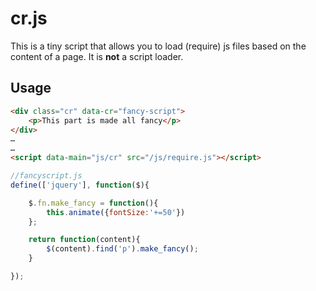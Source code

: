 cr.js
=====

This is a tiny script that allows you to load (require) js files based on the content of a page.  It is **not** a script loader.

Usage
-----

```html
<div class="cr" data-cr="fancy-script">
	<p>This part is made all fancy</p>
</div>
…
…
<script data-main="js/cr" src="/js/require.js"></script>
```

```js
//fancyscript.js
define(['jquery'], function($){

	$.fn.make_fancy = function(){
		this.animate({fontSize:'+=50'})
	};

	return function(content){
		$(content).find('p').make_fancy();
	}

});
```